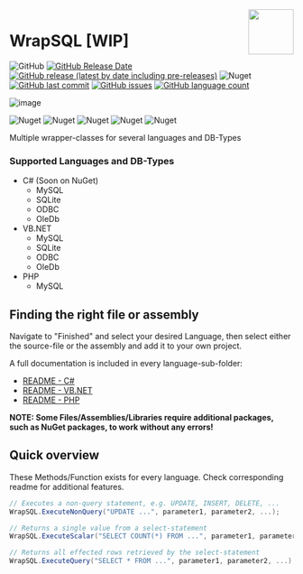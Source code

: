 <img align="right" width="80" height="80" data-rmimg src="https://endev.at/content/projects/WrapSQL/EndevLibsLogo.svg">

# WrapSQL [WIP]

![GitHub](https://img.shields.io/github/license/TobiHatti/WrapSQL)
[![GitHub Release Date](https://img.shields.io/github/release-date-pre/TobiHatti/WrapSQL)](https://github.com/TobiHatti/WrapSQL/releases)
[![GitHub release (latest by date including pre-releases)](https://img.shields.io/github/v/release/TobiHatti/WrapSQL?include_prereleases)](https://github.com/TobiHatti/WrapSQL/releases)
![Nuget](https://img.shields.io/nuget/v/endev.wrapsql.wrapsqlbase?label=release&logo=nuget)
[![GitHub last commit](https://img.shields.io/github/last-commit/TobiHatti/WrapSQL)](https://github.com/TobiHatti/WrapSQL/commits/master)
[![GitHub issues](https://img.shields.io/github/issues-raw/TobiHatti/WrapSQL)](https://github.com/TobiHatti/WrapSQL/issues)
[![GitHub language count](https://img.shields.io/github/languages/count/TobiHatti/WrapSQL)](https://github.com/TobiHatti/WrapSQL)

![image](https://endev.at/content/projects/WrapSQL/WrapSQL_Banner_300.svg)

![Nuget](https://img.shields.io/nuget/dt/endev.wrapsql.wrapsqlbase?label=downloads%20%28WrapSQLBase%29&logo=nuget)
![Nuget](https://img.shields.io/nuget/dt/endev.wrapsql.wrapmysql?label=downloads%20%28WrapMySQL%29&logo=nuget)
![Nuget](https://img.shields.io/nuget/dt/endev.wrapsql.wrapsqlite?label=downloads%20%28WrapSQLite%29&logo=nuget)
![Nuget](https://img.shields.io/nuget/dt/endev.wrapsql.wrapodbc?label=downloads%20%28WrapODBC%29&logo=nuget)
![Nuget](https://img.shields.io/nuget/dt/endev.wrapsql.wrapoledb?label=downloads%20%28WrapOleDB%29&logo=nuget)


Multiple wrapper-classes for several languages and DB-Types

### Supported Languages and DB-Types
- C# (Soon on NuGet)
  - MySQL
  - SQLite
  - ODBC
  - OleDb
- VB.NET
  - MySQL
  - SQLite
  - ODBC
  - OleDb
- PHP
  - MySQL

## Finding the right file or assembly
Navigate to "Finished" and select your desired Language, then select either the source-file or the assembly and add it to your own project.

A full documentation is included in every language-sub-folder:
- [README - C#](https://github.com/TobiHatti/WrapSQL/tree/master/Finished/C%23)
- [README - VB.NET](https://github.com/TobiHatti/WrapSQL/blob/master/Finished/VB.NET)
- [README - PHP](https://github.com/TobiHatti/WrapSQL/blob/master/Finished/PHP)

__NOTE: Some Files/Assemblies/Libraries require additional packages, such as NuGet packages, to work without any errors!__

## Quick overview
These Methods/Function exists for every language. Check corresponding readme for additional features.

```cs
// Executes a non-query statement, e.g. UPDATE, INSERT, DELETE, ...
WrapSQL.ExecuteNonQuery("UPDATE ...", parameter1, parameter2, ...);

// Returns a single value from a select-statement
WrapSQL.ExecuteScalar("SELECT COUNT(*) FROM ...", parameter1, parameter2, ...);

// Returns all effected rows retrieved by the select-statement
WrapSQL.ExecuteQuery("SELECT * FROM ...", parameter1, parameter2, ...);
```
